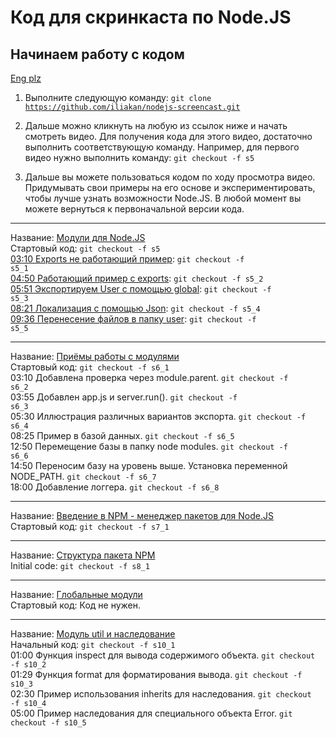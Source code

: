 # Код для скринкаста по Node.JS

## Начинаем работу с кодом

[Eng plz](https://github.com/iliakan/nodejs-screencast/wiki/English-version-of-code-for-Node.JS-screencast.)

1. Выполните следующую команду: <code>git clone https://github.com/iliakan/nodejs-screencast.git</code>

2. Дальше можно кликнуть на любую из ссылок ниже и начать смотреть видео. Для получения кода для этого видео, достаточно
выполнить соответствующую команду. Например, для первого видео нужно выполнить команду: <code>git checkout -f s5</code>

3. Дальше вы можете пользоваться кодом по ходу просмотра видео. Придумывать свои примеры на его основе и экспериментировать, чтобы
лучше узнать возможности Node.JS. В любой момент вы можете вернуться к первоначальной версии кода.  
______________________________________
Название: [Модули для Node.JS](http://www.youtube.com/watch?v=fRDVLsieNBs)  
Стартовый код: <code>git checkout -f s5</code>  
[03:10 Exports не работающий пример](http://www.youtube.com/watch?v=fRDVLsieNBs&feature=player_detailpage#t=190s): <code>git checkout -f s5_1</code>  
[04:50 Работающий пример с exports](http://www.youtube.com/watch?v=fRDVLsieNBs&feature=player_detailpage#t=289s): <code>git checkout -f s5_2</code>  
[05:51 Экспортируем User с помощью global](http://www.youtube.com/watch?v=fRDVLsieNBs&feature=player_detailpage#t=351s): <code>git checkout -f s5_3</code>  
[08:21 Локализация с помощью Json](http://www.youtube.com/watch?v=fRDVLsieNBs&feature=player_detailpage#t=500s): <code>git checkout -f s5_4</code>  
[09:36 Перенесение файлов в папку user](http://www.youtube.com/watch?v=fRDVLsieNBs&feature=player_detailpage#t=500s): <code>git checkout -f s5_5</code>  
______________________________________
Название: [Приёмы работы с модулями](http://www.youtube.com/watch?v=07-zFk5S2X4)  
Стартовый код: <code>git checkout -f s6_1</code>  
03:10 Добавлена проверка через module.parent. <code>git checkout -f s6_2</code>  
03:55 Добавлен app.js и server.run(). <code>git checkout -f s6_3</code>  
05:30 Иллюстрация различных вариантов экспорта. <code>git checkout -f s6_4</code>  
08:25 Пример в базой данных. <code>git checkout -f s6_5</code>  
12:50 Перемещение базы в папку node modules. <code>git checkout -f s6_6</code>  
14:50 Переносим базу на уровень выше. Установка переменной NODE_PATH. <code>git checkout -f s6_7</code>  
18:00 Добавление логгера. <code>git checkout -f s6_8</code>  
_________________________________________
Название: [Введение в NPM - менеджер пакетов для Node.JS](http://www.youtube.com/watch?v=fhwtUW9dXrA)  
Стартовый код: <code>git checkout -f s7_1</code>  
_________________________________________
Название: [Структура пакета NPM](http://www.youtube.com/watch?v=CrevZgTc7ow)  
Initial code: <code>git checkout -f s8_1</code>  
_________________________________________
Название: [Глобальные модули](http://www.youtube.com/watch?v=6hUceqsmfCw)  
Стартовый код: Код не нужен.
_________________________________________
Название: [Модуль util и наследование](http://www.youtube.com/watch?v=ZN8KFtXtjaw)  
Начальный код: <code>git checkout -f s10_1</code>  
01:00 Функция inspect для вывода содержимого объекта. <code>git checkout -f s10_2</code>  
01:29 Функция format для форматирования вывода. <code>git checkout -f s10_3</code>  
02:30 Пример использования inherits для наследования. <code>git checkout -f s10_4</code>  
05:00 Пример наследования для специального объекта Error. <code>git checkout -f s10_5</code>  

